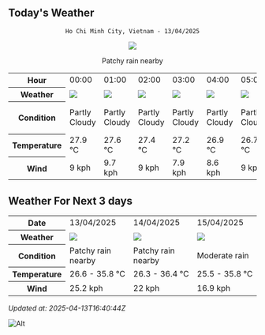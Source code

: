 ## Today's Weather
<div align="center">

`Ho Chi Minh City, Vietnam - 13/04/2025`

<img src="https://cdn.weatherapi.com/weather/64x64/day/176.png"/>

Patchy rain nearby

</div>


<table>
    <tr>
        <th>Hour</th>
          <td>00:00</div>   <td>01:00</div>   <td>02:00</div>   <td>03:00</div>   <td>04:00</div>   <td>05:00</div>   <td>06:00</div>   <td>07:00</div>   <td>08:00</div>   <td>09:00</div>   <td>10:00</div>   <td>11:00</div>   <td>12:00</div>   <td>13:00</div>   <td>14:00</div>   <td>15:00</div>   <td>16:00</div>   <td>17:00</div>   <td>18:00</div>   <td>19:00</div>   <td>20:00</div>   <td>21:00</div>   <td>22:00</div>   <td>$${\color{red}23:00}$$</td> 
    </tr>
    <tr>
        <th>Weather</th>
        <td><img src="https://cdn.weatherapi.com/weather/64x64/night/116.png"></img></td><td><img src="https://cdn.weatherapi.com/weather/64x64/night/116.png"></img></td><td><img src="https://cdn.weatherapi.com/weather/64x64/night/116.png"></img></td><td><img src="https://cdn.weatherapi.com/weather/64x64/night/116.png"></img></td><td><img src="https://cdn.weatherapi.com/weather/64x64/night/116.png"></img></td><td><img src="https://cdn.weatherapi.com/weather/64x64/night/116.png"></img></td><td><img src="https://cdn.weatherapi.com/weather/64x64/day/116.png"></img></td><td><img src="https://cdn.weatherapi.com/weather/64x64/day/113.png"></img></td><td><img src="https://cdn.weatherapi.com/weather/64x64/day/113.png"></img></td><td><img src="https://cdn.weatherapi.com/weather/64x64/day/116.png"></img></td><td><img src="https://cdn.weatherapi.com/weather/64x64/day/119.png"></img></td><td><img src="https://cdn.weatherapi.com/weather/64x64/day/122.png"></img></td><td><img src="https://cdn.weatherapi.com/weather/64x64/day/119.png"></img></td><td><img src="https://cdn.weatherapi.com/weather/64x64/day/116.png"></img></td><td><img src="https://cdn.weatherapi.com/weather/64x64/day/200.png"></img></td><td><img src="https://cdn.weatherapi.com/weather/64x64/day/200.png"></img></td><td><img src="https://cdn.weatherapi.com/weather/64x64/day/176.png"></img></td><td><img src="https://cdn.weatherapi.com/weather/64x64/day/176.png"></img></td><td><img src="https://cdn.weatherapi.com/weather/64x64/day/353.png"></img></td><td><img src="https://cdn.weatherapi.com/weather/64x64/night/176.png"></img></td><td><img src="https://cdn.weatherapi.com/weather/64x64/night/176.png"></img></td><td><img src="https://cdn.weatherapi.com/weather/64x64/night/116.png"></img></td><td><img src="https://cdn.weatherapi.com/weather/64x64/night/116.png"></img></td><td><img src="https://cdn.weatherapi.com/weather/64x64/night/116.png"></img></td>
    </tr>
    <tr>
        <th>Condition</th>
        <td width="200px">Partly Cloudy </td><td width="200px">Partly Cloudy </td><td width="200px">Partly Cloudy </td><td width="200px">Partly Cloudy </td><td width="200px">Partly Cloudy </td><td width="200px">Partly Cloudy </td><td width="200px">Partly Cloudy </td><td width="200px">Sunny</td><td width="200px">Sunny</td><td width="200px">Partly Cloudy </td><td width="200px">Cloudy </td><td width="200px">Overcast </td><td width="200px">Cloudy </td><td width="200px">Partly Cloudy </td><td width="200px">Thundery outbreaks in nearby</td><td width="200px">Thundery outbreaks in nearby</td><td width="200px">Patchy rain nearby</td><td width="200px">Patchy rain nearby</td><td width="200px">Light rain shower</td><td width="200px">Patchy rain nearby</td><td width="200px">Patchy rain nearby</td><td width="200px">Partly Cloudy </td><td width="200px">Partly Cloudy </td><td width="200px">Partly cloudy</td>
    </tr>
    <tr>
        <th>Temperature</th>
        <td>27.9 °C</td><td>27.6 °C</td><td>27.4 °C</td><td>27.2 °C</td><td>26.9 °C</td><td>26.7 °C</td><td>26.6 °C</td><td>27.9 °C</td><td>29.7 °C</td><td>31.9 °C</td><td>33.8 °C</td><td>35.1 °C</td><td>34.9 °C</td><td>34.6 °C</td><td>35.8 °C</td><td>35.7 °C</td><td>32.7 °C</td><td>31.5 °C</td><td>29.6 °C</td><td>28.8 °C</td><td>28.4 °C</td><td>28.3 °C</td><td>28 °C</td><td>29.3 °C</td>
    </tr>
    <tr>
        <th>Wind</th>
        <td>9 kph</td><td>9.7 kph</td><td>9 kph</td><td>7.9 kph</td><td>8.6 kph</td><td>9 kph</td><td>8.3 kph</td><td>10.1 kph</td><td>11.5 kph</td><td>11.2 kph</td><td>10.1 kph</td><td>10.8 kph</td><td>14.4 kph</td><td>15.8 kph</td><td>14 kph</td><td>19.8 kph</td><td>20.9 kph</td><td>23.4 kph</td><td>21.6 kph</td><td>21.2 kph</td><td>13.7 kph</td><td>13.3 kph</td><td>12.2 kph</td><td>11.5 kph</td>
    </tr>
</table>


## Weather For Next 3 days


<table>
    <tr>
        <th>Date</th>
        <td>13/04/2025</td><td>14/04/2025</td><td>15/04/2025</td>
    </tr>
    <tr>
        <th>Weather</th>
        <td><img src="https://cdn.weatherapi.com/weather/64x64/day/176.png"></img></td><td><img src="https://cdn.weatherapi.com/weather/64x64/day/176.png"></img></td><td><img src="https://cdn.weatherapi.com/weather/64x64/day/302.png"></img></td>
    </tr>
    <tr>
        <th>Condition</th>
        <td width="200px">Patchy rain nearby</td><td width="200px">Patchy rain nearby</td><td width="200px">Moderate rain</td>
    </tr>
    <tr>
        <th>Temperature</th>
        <td>26.6 -  35.8 °C</td><td>26.3 -  36.4 °C</td><td>25.5 -  35.8 °C</td>
    </tr>
    <tr>
        <th>Wind</th>
        <td>25.2 kph</td><td>22 kph</td><td>16.9 kph</td>
    </tr>
</table>


*Updated at: 2025-04-13T16:40:44Z*

![Alt](https://repobeats.axiom.co/api/embed/7d451ae2cdef1648d2e14e5cc714356b2ebae209.svg "Repobeats analytics image")